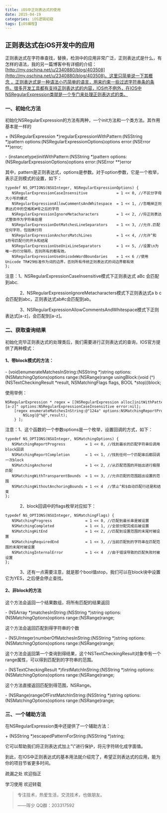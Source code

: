 ```yaml
---
title: iOS中正则表达式的使用
date: 2015-04-19
categories: iOS逻辑初窥
tags: [iOS编程]              
---
```

## 正则表达式在iOS开发中的应用

正则表达式在字符串查找，替换，检测中的应用非常广泛，正则表达式是什么，有怎样的语法，我的另一篇博客中有详细的介绍：[http://my.oschina.net/u/2340880/blog/403508](http://my.oschina.net/u/2340880/blog/403508)。这里只简单说一下其概念 ，正则表达式是一种语法小巧简单的语言，用来约束一些过滤字符串条的条件。很多开发工具都有支持正则表达式的内容，IOS也不例外，在IOS中NSRegularExpression类就是一个专门来处理正则表达式的类。

### 一、初始化方法

初始化NSRegularExpression的方法有两种，一个init方法和一个类方法。其作用基本是一样的

\+ (NSRegularExpression *)regularExpressionWithPattern:(NSString *)pattern options:(NSRegularExpressionOptions)options error:(NSError **)error;

\- (instancetype)initWithPattern:(NSString *)pattern options:(NSRegularExpressionOptions)options error:(NSError **)error 

其中，pattern是正则表达式，options是参数。对于option参数，它是一个枚举，表示正则模式的设置，如下：

```
typedef NS_OPTIONS(NSUInteger, NSRegularExpressionOptions) {
   NSRegularExpressionCaseInsensitive             = 1 << 0, //不区分字母大小写的模式
   NSRegularExpressionAllowCommentsAndWhitespace  = 1 << 1, //忽略掉正则表达式中的空格和#号之后的字符
   NSRegularExpressionIgnoreMetacharacters        = 1 << 2, //将正则表达式整体作为字符串处理
   NSRegularExpressionDotMatchesLineSeparators    = 1 << 3, //允许.匹配任何字符，包括换行符  
   NSRegularExpressionAnchorsMatchLines           = 1 << 4, //允许^和$符号匹配行的开头和结尾
   NSRegularExpressionUseUnixLineSeparators       = 1 << 5, //设置\n为唯一的行分隔符，否则所有的都有效。
   NSRegularExpressionUseUnicodeWordBoundaries    = 1 << 6 //使用Unicode TR#29标准作为词的边界，否则所有传统正则表达式的词边界都有效
};
```

注意：1、NSRegularExpressionCaseInsensitive模式下正则表达式 aBc 会匹配到abc.

            2、NSRegularExpressionIgnoreMetacharacters模式下正则表达式a b c 会匹配到abc，正则表达式ab#c会匹配到ab。

            3、NSRegularExpressionAllowCommentsAndWhitespace模式下正则表达式\[a-z\]，会匹配到\[a-z\]。

### 二、获取查询结果

初始化完毕正则表达式的处理类后，我们需要进行正则表达式的查询，IOS官方提供了两种模式：

#### 1、带block模式的方法：

\- (void)enumerateMatchesInString:(NSString *)string options:(NSMatchingOptions)options range:(NSRange)range usingBlock:(void (^)(NSTextCheckingResult \*result, NSMatchingFlags flags, BOOL \*stop))block;

使用举例：

```
NSRegularExpression * regex = [[NSRegularExpression alloc]initWithPattern:@"[a-z]" options:NSRegularExpressionCaseInsensitive error:nil];
    [regex enumerateMatchesInString:@"124a" options:NSMatchingReportProgress range:NSMakeRange(0, 4) usingBlock:^(NSTextCheckingResult *result, NSMatchingFlags flags, BOOL *stop) {
        NSLog(@"%@",result);
    } ];
```

注意：1、这个函数的一个参数options是一个枚举，设置回调的方式，如下：

```
typedef NS_OPTIONS(NSUInteger, NSMatchingOptions) {
   NSMatchingReportProgress         = 1 << 0, //找到最长的匹配字符串后调用block回调
   NSMatchingReportCompletion       = 1 << 1, //找到任何一个匹配串后都回调一次block
   NSMatchingAnchored               = 1 << 2, //从匹配范围的开始出进行极限匹配
   NSMatchingWithTransparentBounds  = 1 << 3, //允许匹配的范围超出设置的范围
   NSMatchingWithoutAnchoringBounds = 1 << 4  //禁止^和$自动匹配行还是和结束
};
```

            2、block回调中的flags枚举对应如下：

```
typedef NS_OPTIONS(NSUInteger, NSMatchingFlags) {
   NSMatchingProgress               = 1 << 0, //匹配到最长串是被设置     
   NSMatchingCompleted              = 1 << 1, //全部分配完成后被设置    
   NSMatchingHitEnd                 = 1 << 2, //匹配到设置范围的末尾时被设置   
   NSMatchingRequiredEnd            = 1 << 3, //当前匹配到的字符串在匹配范围的末尾时被设置     
   NSMatchingInternalError          = 1 << 4  //由于错误导致的匹配失败时被设置   
};
```

            3、还有一点需要注意，就是那个bool值stop，我们可以在block块中设置它为YES，之后便会停止查找。

#### 2、非block的方法

这个方法会返回一个结果数组，将所有匹配的结果返回

\- (NSArray *)matchesInString:(NSString *)string options:(NSMatchingOptions)options range:(NSRange)range;

这个方法会返回匹配到得字符串的个数

\- (NSUInteger)numberOfMatchesInString:(NSString *)string options:(NSMatchingOptions)options range:(NSRange)range;

这个方法会返回第一个查询到得结果，这个NSTextCheckingResult对象中有一个range属性，可以得到匹配到的字符串的范围。

\- (NSTextCheckingResult *)firstMatchInString:(NSString *)string options:(NSMatchingOptions)options range:(NSRange)range;

这个方法直接返回匹配到得范围，NSRange。

\- (NSRange)rangeOfFirstMatchInString:(NSString *)string options:(NSMatchingOptions)options range:(NSRange)range;

### 三、一个辅助方法

在NSRegularExpression类中还提供了一个辅助方法：

\+ (NSString *)escapedPatternForString:(NSString *)string;

它可以帮助我们将正则表达式加上"\\"进行保护，将元字符转化成字面值。

到此，在IOS中正则表达式的基本用法就介绍完了，希望正则表达式的应用，能为你的项目节省更多时间。

疏漏之处 欢迎指正

学习使用 欢迎转载

> 专注技术，热爱生活，交流技术，也做朋友。
> 
> ——珲少 QQ群：203317592